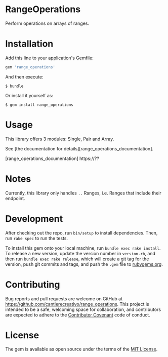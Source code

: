 # RangeOperations

Perform operations on arrays of ranges.

# Installation

Add this line to your application's Gemfile:

```ruby
gem 'range_operations'
```

And then execute:

```
$ bundle
```

Or install it yourself as:

```
$ gem install range_operations
```

# Usage

This library offers 3 modules: Single, Pair and Array.

See [the documentation for details][range_operations_documentation].

[range_operations_documentation] https://??

# Notes

Currently, this library only handles `..` Ranges, i.e. Ranges that include
their endpoint.

# Development

After checking out the repo, run `bin/setup` to install dependencies.
Then, run `rake spec` to run the tests.

To install this gem onto your local machine, run `bundle exec rake install`.
To release a new version, update the version number in `version.rb`, and then
run `bundle exec rake release`, which will create a git tag for the version,
push git commits and tags, and push the `.gem` file to
[rubygems.org](https://rubygems.org).

# Contributing

Bug reports and pull requests are welcome on GitHub at
https://github.com/cantierecreativo/range_operations. This project is intended
to be a safe, welcoming space for collaboration, and contributors are expected
to adhere to the [Contributor Covenant](http://contributor-covenant.org) code of
conduct.

# License

The gem is available as open source under the terms of the
[MIT License](http://opensource.org/licenses/MIT).
